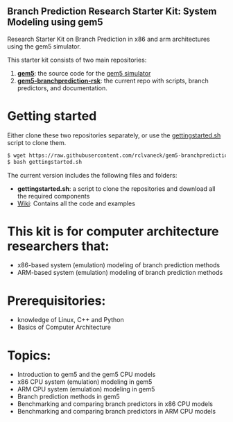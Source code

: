 ## Branch Prediction Research Starter Kit: System Modeling using gem5
Research Starter Kit on Branch Prediction in x86 and arm architectures using the gem5 simulator.

This starter kit consists of two main repositories:
1. **[gem5](https://github.com/gem5/gem5)**: the source code for the [gem5 simulator](https://www.gem5.org/)
2. **[gem5-branchprediction-rsk](https://github.com/rclvaneck/gem5-branchprediction-rsk)**: the current repo with scripts, branch predictors, and documentation.

# Getting started
Either clone these two repositories separately, or use the [gettingstarted.sh](https://raw.githubusercontent.com/rclvaneck/gem5-branchprediction-rsk/main/gettingstarted.sh) script to clone them.
```bash
$ wget https://raw.githubusercontent.com/rclvaneck/gem5-branchprediction-rsk/main/gettingstarted.sh
$ bash gettingstarted.sh
```

The current version includes the following files and folders:
* **gettingstarted.sh**: a script to clone the repositories and download all the required components
* [Wiki](https://github.com/rclvaneck/gem5-branchprediction-rsk): Contains all the code and examples

# This kit is for computer architecture researchers that:
- x86-based system (emulation) modeling of branch prediction methods
- ARM-based system (emulation) modeling of branch prediction methods

# Prerequisitories:
- knowledge of Linux, C++ and Python
- Basics of Computer Architecture

# Topics:
- Introduction to gem5 and the gem5 CPU models
- x86 CPU system (emulation) modeling in gem5
- ARM CPU system (emulation) modeling in gem5
- Branch prediction methods in gem5
- Benchmarking and comparing branch predictors in x86 CPU models
- Benchmarking and comparing branch predictors in ARM CPU models
